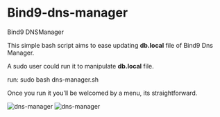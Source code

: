 # Bind9-dns-manager
Bind9 DNSManager


This simple bash script aims to ease updating **db.local** file of Bind9 Dns Manager. 

A sudo user could run it to manipulate **db.local** file. 

run:
sudo bash dns-manager.sh


Once you run it you'll be welcomed by a menu, its straightforward. 

![dns-manager](https://github.com/alkinkasap/Bind9-dns-manager/assets/7162990/400d5e7a-1dee-4988-bf19-742a516a6b3c)
![dns-manager](https://github.com/alkinkasap/Bind9-dns-manager/assets/7162990/81e33689-3de1-4a20-978d-2f61169a5632)
